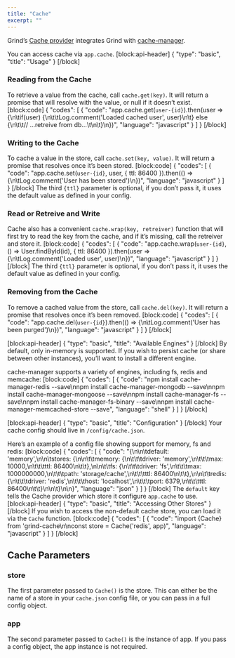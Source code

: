 ```yaml
---
title: "Cache"
excerpt: ""
---
```

Grind’s [Cache provider](https://github.com/grindjs/cache) integrates Grind with [cache-manager](https://www.npmjs.com/package/cache-manager).

You can access cache via `app.cache`.
[block:api-header]
{
  "type": "basic",
  "title": "Usage"
}
[/block]
### Reading from the Cache

To retrieve a value from the cache, call `cache.get(key)`.  It will return a promise that will resolve with the value, or null if it doesn’t exist.
[block:code]
{
  "codes": [
    {
      "code": "app.cache.get(`user-{id}`).then(user => {\n\tif(user) {\n\t\tLog.comment('Loaded cached user', user)\n\t} else {\n\t\t// …retreive from db…\t\n\t}\n})",
      "language": "javascript"
    }
  ]
}
[/block]
### Writing to the Cache

To cache a value in the store, call `cache.set(key, value)`.  It will return a promise that resolves once it’s been stored.
[block:code]
{
  "codes": [
    {
      "code": "app.cache.set(`user-{id}`, user, { ttl: 86400 }).then(() => {\n\tLog.comment('User has been stored')\n})",
      "language": "javascript"
    }
  ]
}
[/block]
The third `{ttl}` parameter is optional, if you don’t pass it, it uses the default value as defined in your config.

### Read or Retreive and Write

Cache also has a convenient `cache.wrap(key, retreiver)` function that will first try to read the key from the cache, and if it’s missing, call the retreiver and store it.
[block:code]
{
  "codes": [
    {
      "code": "app.cache.wrap(`user-{id}`, () => User.findById(id), { ttl: 86400 }).then(user => {\n\tLog.comment('Loaded user', user)\n})",
      "language": "javascript"
    }
  ]
}
[/block]
The third `{ttl}` parameter is optional, if you don’t pass it, it uses the default value as defined in your config.

### Removing from the Cache

To remove a cached value from the store, call `cache.del(key)`.  It will return a promise that resolves once it’s been removed.
[block:code]
{
  "codes": [
    {
      "code": "app.cache.del(`user-{id}`).then(() => {\n\tLog.comment('User has been purged')\n})",
      "language": "javascript"
    }
  ]
}
[/block]

[block:api-header]
{
  "type": "basic",
  "title": "Available Engines"
}
[/block]
By default, only in-memory is supported.  If you wish to persist cache (or share between other instances), you’ll want to install a different engine.

cache-manager supports a variety of engines, including fs, redis and memcache:
[block:code]
{
  "codes": [
    {
      "code": "npm install cache-manager-redis --save\nnpm install cache-manager-mongodb --save\nnpm install cache-manager-mongoose --save\nnpm install cache-manager-fs --save\nnpm install cache-manager-fs-binary --save\nnpm install cache-manager-memcached-store --save",
      "language": "shell"
    }
  ]
}
[/block]

[block:api-header]
{
  "type": "basic",
  "title": "Configuration"
}
[/block]
Your cache config should live in `/config/cache.json`.

Here’s an example of a config file showing support for memory, fs and redis:
[block:code]
{
  "codes": [
    {
      "code": "{\n\n\tdefault: 'memory',\n\n\tstores: {\n\n\t\tmemory: {\n\t\t\tdriver: 'memory',\n\t\t\tmax: 10000,\n\t\t\tttl: 86400\n\t\t},\n\n\t\tfs: {\n\t\t\tdriver: 'fs',\n\t\t\tmax: 1000000000,\n\t\t\tpath: 'storage/cache',\n\t\t\tttl: 86400\n\t\t},\n\n\t\tredis: {\n\t\t\tdriver: 'redis',\n\t\t\thost: 'localhost',\n\t\t\tport: 6379,\n\t\t\tttl: 86400\n\t\t}\n\n\t}\n\n}",
      "language": "json"
    }
  ]
}
[/block]
The `default` key tells the Cache provider which store it configure `app.cache` to use.
[block:api-header]
{
  "type": "basic",
  "title": "Accessing Other Stores"
}
[/block]
If you wish to access the non-default cache store, you can load it via the `Cache` function.
[block:code]
{
  "codes": [
    {
      "code": "import {Cache} from 'grind-cache\n\nconst store = Cache('redis', app)",
      "language": "javascript"
    }
  ]
}
[/block]
## Cache Parameters

### store
The first parameter passed to `Cache()` is the store.  This can either be the name of a store in your `cache.json` config file, or you can pass in a full config object.

### app
The second parameter passed to `Cache()` is the instance of app.  If you pass a config object, the app instance is not required.